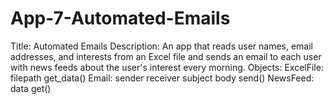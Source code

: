 # App-7-Automated-Emails
Title: Automated Emails
Description: An app that reads user names, email addresses, and interests from an Excel file and sends an email to each user
with news feeds about the user's interest every morning.
Objects: ExcelFile:
            filepath
            get_data()
         Email:
             sender
             receiver
             subject
             body
             send()
         NewsFeed:
            data
            get()
